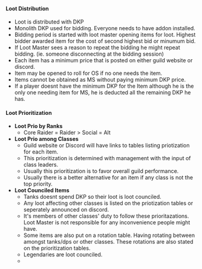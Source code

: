  #### Loot Distribution
 - Loot is distributed with DKP
 - Monolith DKP used for bidding. Everyone needs to have addon installed.
 - Bidding period is started with loot master opening items for loot. Highest bidder awarded item for the cost of second highest bid or minumum bid.
 - If Loot Master sees a reason to repeat the bidding he might repeat bidding. (ie. someone disconnecting at the bidding session)
 - Each item has a minimum price that is posted on either guild website or discord.
 - Item may be opened to roll for OS if no one needs the item.
 - Items cannot be obtained as MS without paying minimum DKP price.
 - If a player doesnt have the minimum DKP for the Item although he is the only one needing item for MS, he is deducted all the remaining DKP he has.
 #### Loot Prioritization
- **Loot Prio by Ranks**
	 - Core Raider = Raider > Social = Alt
 - **Loot Prio among Classes**
	 - Guild website or Discord will have links to tables listing priotization for each item.
	 - This prioritization is determined with management with the input of class leaders.
	 - Usually this prioritization is to favor overall guild performance.
	 - Usually there is a better alternative for an item if any class is not the top priority.
- **Loot Counciled Items**
	- Tanks doesnt spend DKP so their loot is loot counciled. 
	- Any loot affecting other classes is listed on the priotization tables or seperately announced on discord.
	- It's members of other classes' duty to follow these prioritazations. Loot Master is not responsible for any inconvenience people might have.
	- Some items are also put on a rotation table. Having rotating between amongst tanks/dps or other classes. These rotations are also stated on the prioritization tables.
	- Legendaries are loot counciled.
	- 
<!--stackedit_data:
eyJoaXN0b3J5IjpbMTE5MTEyNjE5MCwtNTU5Njk2MzAwXX0=
-->